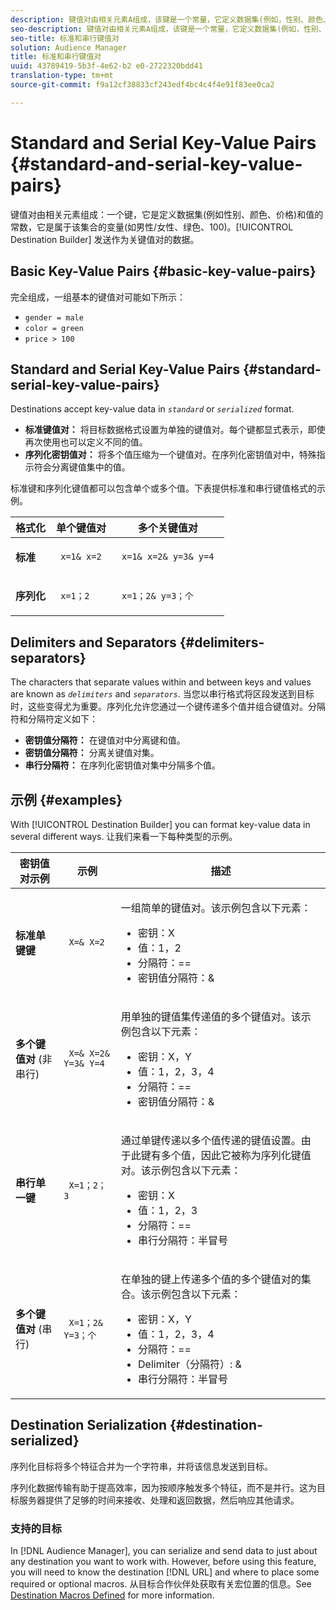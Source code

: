 ```yaml
---
description: 键值对由相关元素A组成，该键是一个常量，它定义数据集(例如，性别、颜色、价格)和值，这是属于集合的变量(如男性/女性、绿色、100)。目标生成器发送格式设置为关键值对的数据。
seo-description: 键值对由相关元素A组成，该键是一个常量，它定义数据集(例如，性别、颜色、价格)和值，这是属于集合的变量(如男性/女性、绿色、100)。目标生成器发送格式设置为关键值对的数据。
seo-title: 标准和串行键值对
solution: Audience Manager
title: 标准和串行键值对
uuid: 43789419-5b3f-4e62-b2 e0-2722320bdd41
translation-type: tm+mt
source-git-commit: f9a12cf38833cf243edf4bc4c4f4e91f83ee0ca2

---
```



# Standard and Serial Key-Value Pairs {#standard-and-serial-key-value-pairs}

键值对由相关元素组成：一个键，它是定义数据集(例如性别、颜色、价格)和值的常数，它是属于该集合的变量(如男性/女性、绿色、100)。[!UICONTROL Destination Builder] 发送作为关键值对的数据。

## Basic Key-Value Pairs {#basic-key-value-pairs}

完全组成，一组基本的键值对可能如下所示：

* `gender = male`
* `color = green`
* `price > 100`

## Standard and Serial Key-Value Pairs {#standard-serial-key-value-pairs}

Destinations accept key-value data in *`standard`* or *`serialized`* format.

* **标准键值对：** 将目标数据格式设置为单独的键值对。每个键都显式表示，即使再次使用也可以定义不同的值。
* **序列化密钥值对：** 将多个值压缩为一个键值对。在序列化密钥值对中，特殊指示符会分离键值集中的值。

标准键和序列化键值都可以包含单个或多个值。下表提供标准和串行键值格式的示例。

<table id="table_7895B1E800934117A19A96380F0CF91B"> 
 <thead> 
  <tr> 
   <th colname="col1" class="entry"> 格式化 </th>
   <th colname="col2" class="entry"> 单个键值对 </th>
   <th colname="col3" class="entry"> 多个关键值对 </th>
  </tr>
 </thead>
 <tbody> 
  <tr> 
   <td colname="col1"> <p> <b>标准</b> </p> </td>
   <td colname="col2"> <p> <code> x=1&amp; x=2 </code> </p> </td>
   <td colname="col3"> <p> <code> x=1&amp; x=2&amp; y=3&amp; y=4 </code> </p> </td>
  </tr>
  <tr> 
   <td colname="col1"> <p> <b>序列化</b> </p> </td> 
   <td colname="col2"> <p> <code> x=1；2 </code> </p> </td> 
   <td colname="col3"> <p> <code> x=1；2&amp; y=3；个 </code> </p> </td>
  </tr>
 </tbody>
</table>

## Delimiters and Separators {#delimiters-separators}

The characters that separate values within and between keys and values are known as *`delimiters`* and *`separators`*. 当您以串行格式将区段发送到目标时，这些变得尤为重要。序列化允许您通过一个键传递多个值并组合键值对。分隔符和分隔符定义如下：

* **密钥值分隔符：** 在键值对中分离键和值。
* **密钥值分隔符：** 分离关键值对集。
* **串行分隔符：** 在序列化密钥值对集中分隔多个值。

## 示例 {#examples}

With [!UICONTROL Destination Builder] you can format key-value data in several different ways. 让我们来看一下每种类型的示例。

<table id="table_C2FBDC887C8C4CC88B1B2A7CF8E2795F"> 
 <thead> 
  <tr> 
   <th colname="col1" class="entry"> 密钥值对示例 </th> 
   <th colname="col2" class="entry"> 示例 </th> 
   <th colname="col3" class="entry"> 描述 </th> 
  </tr> 
 </thead>
 <tbody> 
  <tr> 
   <td colname="col1"> <p> <b>标准单键键</b> </p> </td> 
   <td colname="col2"> <p> <code> X=&amp; X=2 </code> </p> </td> 
   <td colname="col3"> <p>一组简单的键值对。该示例包含以下元素： </p> 
    <ul id="ul_28C0CB005B264373926CA5D7418EE845"> 
     <li id="li_B6D300DBA9064F0BA743BA9B04339511">密钥：X </li> 
     <li id="li_9A1C98D5C9124FF1B4F032668576C03A">值：1，2 </li> 
     <li id="li_1D2828328E554176846C94F6140C0CBF">分隔符：== </li> 
     <li id="li_0C6A70A0D9534611ACC98A0FD3693587">密钥值分隔符：&amp; </li> 
    </ul> </td> 
  </tr> 
  <tr> 
   <td colname="col1"> <p> <b>多个键值对</b> (非串行) </p> </td> 
   <td colname="col2"> <p> <code> X=&amp; X=2&amp; Y=3&amp; Y=4 </code> </p> </td> 
   <td colname="col3"> <p>用单独的键值集传递值的多个键值对。该示例包含以下元素： </p> 
    <ul id="ul_7FB22A43B435463D9F209067FF2C3619"> 
     <li id="li_7487657F6C2F48F5A4C4C9F9E8FB3B4B">密钥：X，Y </li> 
     <li id="li_B828CF81DAB8443FBB2EDF6538A63B3C">值：1，2，3，4 </li> 
     <li id="li_EA4C95F6C93D435EB79237E38CE6F011">分隔符：== </li> 
     <li id="li_45984AE2B581498299054BA5276D461D">密钥值分隔符：&amp; </li> 
    </ul> </td> 
  </tr> 
  <tr> 
   <td colname="col1"> <p> <b>串行单一键</b> </p> </td> 
   <td colname="col2"> <p> <code> X=1；2；3 </code> </p> </td> 
   <td colname="col3"> <p>通过单键传递以多个值传递的键值设置。由于此键有多个值，因此它被称为序列化键值对。该示例包含以下元素： </p> 
    <ul id="ul_69C4C662B9BD4F77BB940D921B316CCF"> 
     <li id="li_718BEC527E69417C9F88D3DBD3357A28">密钥：X </li> 
     <li id="li_659DCBBFB4024AC2B9C4E74D2A86648D">值：1，2，3 </li> 
     <li id="li_9A890233C6F84085A7BD5EA4D044E3CC">分隔符：== </li> 
     <li id="li_AFC0426EA6044F8BAFD915FCB3808FBA">串行分隔符：半冒号 </li> 
    </ul> </td> 
  </tr> 
  <tr> 
   <td colname="col1"> <p> <b>多个键值对</b> (串行) </p> </td> 
   <td colname="col2"> <p> <code> X=1；2&amp; Y=3；个 </code> </p> </td> 
   <td colname="col3"> <p>在单独的键上传递多个值的多个键值对的集合。该示例包含以下元素： </p> 
    <ul id="ul_CB50133B2E944818B9F2A0586EF69774"> 
     <li id="li_FD3D7ECC2BF046E99B1ED0B73EFE341F">密钥：X，Y </li> 
     <li id="li_2BADC98C4CE74BBBBA1DC446D24615AC">值：1，2，3，4 </li> 
     <li id="li_4125435175AD4A43A44B980B28F32364">分隔符：== </li> 
     <li id="li_48CFC279B2514F4FB2935B05FC7F287A">Delimiter（分隔符）: &amp; </li> 
     <li id="li_576C731F2FAF47FD92F55345CD6D36A0">串行分隔符：半冒号 </li> 
    </ul> </td> 
  </tr> 
 </tbody> 
</table>

## Destination Serialization {#destination-serialized}

序列化目标将多个特征合并为一个字符串，并将该信息发送到目标。

<!-- c_dest_serialized.xml -->

序列化数据传输有助于提高效率，因为按顺序触发多个特征，而不是并行。这为目标服务器提供了足够的时间来接收、处理和返回数据，然后响应其他请求。

### 支持的目标

In [!DNL Audience Manager], you can serialize and send data to just about any destination you want to work with. However, before using this feature, you will need to know the destination [!DNL URL] and where to place some required or optional macros. 从目标合作伙伴处获取有关宏位置的信息。See [Destination Macros Defined](../../features/destinations/destination-macros.md#destination-macros-defined) for more information.